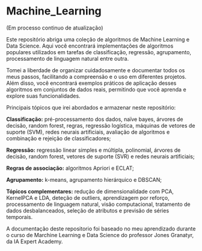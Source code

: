 # Machine_Learning
(Em processo continuo de atualização)

Este repositório abriga uma coleção de algoritmos de Machine Learning e Data Science. Aqui você encontrará implementações de algoritmos populares utilizados em tarefas de classificação, regressão, agrupamento, processamento de linguagem natural entre outra.

Tomei a liberdade de organizar cuidadosamente e documentar todos os meus passos, facilitando a compreensão e o uso em diferentes projetos. Além disso, você encontrará exemplos práticos de aplicação desses algoritmos em conjuntos de dados reais, permitindo que você aprenda e explore suas funcionalidades.

Principais tópicos que irei abordados e armazenar neste repositório:

**Classificação:** pré-processamento dos dados, naïve bayes, árvores de decisão, random forest, regras, regressão logística, máquinas de vetores de suporte (SVM), redes neurais artificiais, avaliação de algoritmos e combinação e rejeição de classificadores;

**Regressão:** regressão linear simples e múltipla, polinomial, árvores de decisão, random forest, vetores de suporte (SVR) e redes neurais artificiais;

**Regras de associação:** algoritmos Apriori e ECLAT;

**Agrupamento:** k-means, agrupamento hierárquico e DBSCAN;

**Tópicos complementares:** redução de dimensionalidade com PCA, KernelPCA e LDA, deteção de outliers, aprendizagem por reforço, processamento de linguagem natural, visão computacional, tratamento de dados desbalanceados, seleção de atributos e previsão de séries temporais.



A documentação deste repositorio foi baseado no meu aprendizado durante o curso de Marchine Learning e Data Science do professor Jones Granatyr, da IA Expert Academy.
